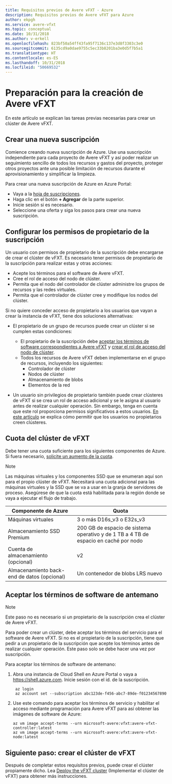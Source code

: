 ```yaml
---
title: Requisitos previos de Avere vFXT - Azure
description: Requisitos previos de Avere vFXT para Azure
author: ekpgh
ms.service: avere-vfxt
ms.topic: conceptual
ms.date: 10/31/2018
ms.author: v-erkell
ms.openlocfilehash: 823bf50a54ff43fa95f7136c137e3d8f3303c3e0
ms.sourcegitcommit: 6135cd9a0dae9755c5ec33b8201ba3e0d5f7b5a1
ms.translationtype: HT
ms.contentlocale: es-ES
ms.lasthandoff: 10/31/2018
ms.locfileid: "50669532"
---
```

# <a name="prepare-to-create-the-avere-vfxt"></a>Preparación para la creación de Avere vFXT

En este artículo se explican las tareas previas necesarias para crear un clúster de Avere vFXT.

## <a name="create-a-new-subscription"></a>Crear una nueva suscripción

Comience creando nueva suscripción de Azure. Use una suscripción independiente para cada proyecto de Avere vFXT y así poder realizar un seguimiento sencillo de todos los recursos y gastos del proyecto, proteger otros proyectos ante una posible limitación de recursos durante el aprovisionamiento y simplificar la limpieza.  

Para crear una nueva suscripción de Azure en Azure Portal:

* Vaya a la [hoja de suscripciones](https://ms.portal.azure.com/#blade/Microsoft_Azure_Billing/SubscriptionsBlade).
* Haga clic en el botón **+ Agregar** de la parte superior.
* Inicie sesión si es necesario.
* Seleccione una oferta y siga los pasos para crear una nueva suscripción.

## <a name="configure-subscription-owner-permissions"></a>Configurar los permisos de propietario de la suscripción

Un usuario con permisos de propietario de la suscripción debe encargarse de crear el clúster de vFXT. Es necesario tener permisos de propietario de la suscripción para realizar estas y otras acciones:

* Acepte los términos para el software de Avere vFXT.
* Cree el rol de acceso del nodo de clúster.
* Permita que el nodo del controlador de clúster administre los grupos de recursos y las redes virtuales. 
* Permita que el controlador de clúster cree y modifique los nodos del clúster. 

Si no quiere conceder acceso de propietario a los usuarios que vayan a crear la instancia de vFXT, tiene dos soluciones alternativas:

* El propietario de un grupo de recursos puede crear un clúster si se cumplen estas condiciones:

  * El propietario de la suscripción debe [aceptar los términos de software correspondientes a Avere vFXT](#accept-software-terms-in-advance) y [crear el rol de acceso del nodo de clúster](avere-vfxt-deploy.md#create-the-cluster-node-access-role).
  * Todos los recursos de Avere vFXT deben implementarse en el grupo de recursos, incluyendo los siguientes:
    * Controlador de clúster
    * Nodos de clúster
    * Almacenamiento de blobs
    * Elementos de la red
 
* Un usuario sin privilegios de propietario también puede crear clústeres de vFXT si se crea un rol de acceso adicional y se le asigna al usuario antes de realizar cualquier operación. Sin embargo, tenga en cuenta que este rol proporciona permisos significativos a estos usuarios. [En este artículo](avere-vfxt-non-owner.md) se explica cómo permitir que los usuarios no propietarios creen clústeres.

## <a name="quota-for-the-vfxt-cluster"></a>Cuota del clúster de vFXT

Debe tener una cuota suficiente para los siguientes componentes de Azure. Si fuera necesario, [solicite un aumento de la cuota](https://docs.microsoft.com/azure/azure-supportability/resource-manager-core-quotas-request).

> [!NOTE]
> Las máquinas virtuales y los componentes SSD que se enumeran aquí son para el propio clúster de vFXT. Necesitará una cuota adicional para las máquinas virtuales y la SSD que se va a usar en la granja de servidores de proceso.  Asegúrese de que la cuota está habilitada para la región donde se vaya a ejecutar el flujo de trabajo.

|Componente de Azure|Quota|
|----------|-----------|
|Máquinas virtuales|3 o más D16s_v3 o E32s_v3|
|Almacenamiento SSD Premium|200 GB de espacio de sistema operativo y de 1 TB a 4 TB de espacio en caché por nodo |
|Cuenta de almacenamiento (opcional) |v2|
|Almacenamiento back-end de datos (opcional) |Un contenedor de blobs LRS nuevo |

## <a name="accept-software-terms-in-advance"></a>Aceptar los términos de software de antemano

> [!NOTE] 
> Este paso no es necesario si un propietario de la suscripción crea el clúster de Avere vFXT.

Para poder crear un clúster, debe aceptar los términos del servicio para el software de Avere vFXT. Si no es el propietario de la suscripción, tiene que pedir a un propietario de la suscripción que acepte los términos antes de realizar cualquier operación. Este paso solo se debe hacer una vez por suscripción.

Para aceptar los términos de software de antemano: 

1. Abra una instancia de Cloud Shell en Azure Portal o vaya a <https://shell.azure.com>. Inicie sesión con el id. de la suscripción.

   ```azurecli
    az login
    az account set --subscription abc123de-f456-abc7-89de-f01234567890
   ```

1. Use este comando para aceptar los términos de servicio y habilitar el acceso mediante programación para Avere vFXT para así obtener las imágenes de software de Azure: 

   ```azurecli
   az vm image accept-terms --urn microsoft-avere:vfxt:avere-vfxt-controller:latest
   az vm image accept-terms --urn microsoft-avere:vfxt:avere-vfxt-node:latest
   ```

## <a name="next-step-create-the-vfxt-cluster"></a>Siguiente paso: crear el clúster de vFXT

Después de completar estos requisitos previos, puede crear el clúster propiamente dicho. Lea [Deploy the vFXT cluster](avere-vfxt-deploy.md) (Implementar el clúster de vFXT) para obtener más instrucciones.